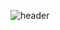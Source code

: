 ![header](https://capsule-render.vercel.app/api?type=Waving&color=4e63d6&height=200&section=header&text=경래와_예성&fontSize=50&animation=fadeIn&fontColor=DDDDDD)